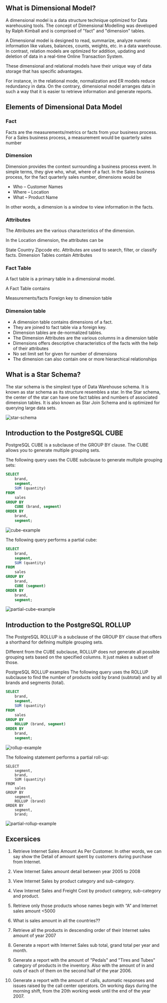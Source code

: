 ## What is Dimensional Model?
A dimensional model is a data structure technique optimized for Data warehousing tools. The concept of Dimensional Modelling was developed by Ralph Kimball and is comprised of "fact" and "dimension" tables.

A Dimensional model is designed to read, summarize, analyze numeric information like values, balances, counts, weights, etc. in a data warehouse. In contrast, relation models are optimized for addition, updating and deletion of data in a real-time Online Transaction System.

These dimensional and relational models have their unique way of data storage that has specific advantages.

For instance, in the relational mode, normalization and ER models reduce redundancy in data. On the contrary, dimensional model arranges data in such a way that it is easier to retrieve information and generate reports.

## Elements of Dimensional Data Model
### Fact
Facts are the measurements/metrics or facts from your business process. For a Sales business process, a measurement would be quarterly sales number

### Dimension
Dimension provides the context surrounding a business process event. In simple terms, they give who, what, where of a fact. In the Sales business process, for the fact quarterly sales number, dimensions would be

 - Who – Customer Names
 - Where – Location
 - What – Product Name

In other words, a dimension is a window to view information in the facts.

### Attributes
The Attributes are the various characteristics of the dimension.

In the Location dimension, the attributes can be

State
Country
Zipcode etc.
Attributes are used to search, filter, or classify facts. Dimension Tables contain Attributes

### Fact Table
A fact table is a primary table in a dimensional model.

A Fact Table contains

Measurements/facts
Foreign key to dimension table

### Dimension table
 - A dimension table contains dimensions of a fact.
 - They are joined to fact table via a foreign key.
 - Dimension tables are de-normalized tables.
 - The Dimension Attributes are the various columns in a dimension table
 - Dimensions offers descriptive characteristics of the facts with the help of their attributes
 - No set limit set for given for number of dimensions
 - The dimension can also contain one or more hierarchical relationships

## What is a Star Schema?

The star schema is the simplest type of Data Warehouse schema. It is known as star schema as its structure resembles a star. In the Star schema, the center of the star can have one fact tables and numbers of associated dimension tables. It is also known as Star Join Schema and is optimized for querying large data sets.

![star-schema](/images/star-schema.png)

## Introduction to the PostgreSQL **CUBE**
PostgreSQL CUBE is a subclause of the GROUP BY clause. The CUBE allows you to generate multiple grouping sets.

The following query uses the CUBE subclause to generate multiple grouping sets:

```sql
SELECT
    brand,
    segment,
    SUM (quantity)
FROM
    sales
GROUP BY
    CUBE (brand, segment)
ORDER BY
    brand,
    segment;
```

![cube-example](/images/cube-example.png)

The following query performs a partial cube:

```sql
SELECT
    brand,
    segment,
    SUM (quantity)
FROM
    sales
GROUP BY
    brand,
    CUBE (segment)
ORDER BY
    brand,
    segment;
```

![partial-cube-example](/images/partial-cube-example.png)

## Introduction to the PostgreSQL **ROLLUP**

The PostgreSQL ROLLUP is a subclause of the GROUP BY clause that offers a shorthand for defining multiple grouping sets.

Different from the CUBE subclause, ROLLUP does not generate all possible grouping sets based on the specified columns. It just makes a subset of those.

PostgreSQL ROLLUP examples
The following query uses the ROLLUP subclause to find the number of products sold by brand (subtotal) and by all brands and segments (total).

```sql
SELECT
    brand,
    segment,
    SUM (quantity)
FROM
    sales
GROUP BY
    ROLLUP (brand, segment)
ORDER BY
    brand,
    segment;
```

![rollup-example](/images/rollup-example.png)

The following statement performs a partial roll-up:

```
SELECT
    segment,
    brand,
    SUM (quantity)
FROM
    sales
GROUP BY
    segment,
    ROLLUP (brand)
ORDER BY
    segment,
    brand;
```

![partial-rollup-example](/images/partial-rollup-example.png)


## Excersices

1. Retrieve Internet Sales Amount As Per Customer. In other words, we can say show the Detail of amount spent by customers during purchase from Internet.

2. View Internet Sales amount detail between year 2005 to 2008

3. View Internet Sales by product category and sub-category.

4. View Internet Sales and Freight Cost by product category, sub-category and product.

5. Retrieve only those products whose names begin with “A” and Internet sales amount <5000

6. What is sales amount in all the countries?? 

7. Retrieve all the products in descending order of their Internet sales amount of year 2007 

8. Generate a report with Internet Sales sub total, grand total per year and month.

9. Generate a report with the amount of "Pedals" and "Tires and Tubes" category of products in the inventory. Also with the amount of in and outs of each of them on the second half of the year 2006.

10. Generate a report with the amount of calls, automatic responses and issues raised by the call center operators. On working days during the morning shift, from the 20th working week until the end of the year 2007.